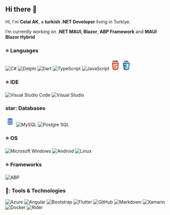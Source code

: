 ## Hi there 👋
Hi, I'm **Celal AK**, a **turkish .NET Developer** living in Turkiye. 

I’m currently working on **.NET MAUI, Blazor**, **ABP Framework** and **MAUI Blazor Hybrid**

### :star: Languages
<p>
<img width="30" height="30" alt="C#" src="https://github.com/get-icon/geticon/blob/master/icons/c-sharp.svg"> 
<img width="30" height="30" alt="Delphi" src="https://github.com/get-icon/geticon/blob/master/icons/delphi.svg"> 
<img width="30" height="30" alt="Dart" src="https://github.com/get-icon/geticon/blob/master/icons/dart.svg"> 
<img width="30" height="30" alt="TypeScript" src="https://github.com/get-icon/geticon/blob/master/icons/typescript-icon.svg">
<img width="30" height="30" alt="JavaScript" src="https://github.com/get-icon/geticon/blob/master/icons/javascript.svg">
<img width="30" height="30" alt="HTML" src="https://raw.githubusercontent.com/github/explore/80688e429a7d4ef2fca1e82350fe8e3517d3494d/topics/html/html.png">
<img width="30" height="30" alt="css" src="https://raw.githubusercontent.com/github/explore/80688e429a7d4ef2fca1e82350fe8e3517d3494d/topics/css/css.png"> 
</p>

### :star: IDE
<p>
<img width="30" height="30" alt="Visual Studio Code" src="https://github.com/get-icon/geticon/blob/master/icons/visual-studio-code.svg">
<img width="30" height="30" alt="Visual Studio" src="https://github.com/get-icon/geticon/blob/master/icons/visual-studio.svg">
</p>

### star: Databases
<p>
<img width="30" height="30" alt="Sql" src="https://raw.githubusercontent.com/github/explore/80688e429a7d4ef2fca1e82350fe8e3517d3494d/topics/sql/sql.png">
<img width="30" height="30" alt="MySQL"src="https://github.com/get-icon/geticon/blob/master/icons/mysql.svg">
<img width="30" height="30" alt="Postgre SQL"src="https://github.com/get-icon/geticon/blob/master/icons/postgresql.svg">
</p>

### :star: OS
<p>
<img width="30" height="30" alt="Microsoft Windows" src="https://github.com/get-icon/geticon/blob/master/icons/microsoft-windows.svg">
<img width="30" height="30" alt="Android"src="https://github.com/get-icon/geticon/blob/master/icons/android-icon.svg">
<img width="30" height="30" alt="Linux"src="https://github.com/get-icon/geticon/blob/master/icons/linux-tux.svg">
</p>

### :star: Frameworks
<p>
<img width="30" height="30" alt="ABP" src="https://avatars.githubusercontent.com/u/42068324?s=200&v=4">
</p>

### 🧰: Tools & Technologies
<p>
<img width="30" height="30" alt="Azure" src="https://github.com/get-icon/geticon/blob/master/icons/azure-icon.svg">
<img width="30" height="30" alt="Angular" src="https://github.com/get-icon/geticon/blob/master/icons/angular-icon.svg">
<img width="30" height="30" alt="Bootstrap" src="https://github.com/get-icon/geticon/blob/master/icons/bootstrap.svg">
<img width="30" height="30" alt="Flutter" src="https://github.com/get-icon/geticon/blob/master/icons/flutter.svg">
<img width="30" height="30" alt="GitHub" src="https://github.com/get-icon/geticon/blob/master/icons/github.svg">
<img width="30" height="30" alt="Markdown" src="https://github.com/get-icon/geticon/blob/master/icons/markdown.svg">
<img width="30" height="30" alt="Xamarin" src="https://github.com/get-icon/geticon/blob/master/icons/xamarin.svg">
<img width="30" height="30" alt="Docker" src="https://github.com/get-icon/geticon/blob/master/icons/docker-icon.svg"> 
<img width="30" height="30" alt="Rider" src="https://resources.jetbrains.com/storage/products/rider/img/meta/rider_logo_300x300.png">
</p>

<!--
**dolunay/dolunay** is a ✨ _special_ ✨ repository because its `README.md` (this file) appears on your GitHub profile.

Here are some ideas to get you started:

- 🔭 I’m currently working on ...
- 🌱 I’m currently learning ...
- 👯 I’m looking to collaborate on ...
- 🤔 I’m looking for help with ...
- 💬 Ask me about ...
- 📫 How to reach me: ...
- 😄 Pronouns: ...
- ⚡ Fun fact: ...

<img width="30" height="30" alt="Git" src="https://raw.githubusercontent.com/github/explore/80688e429a7d4ef2fca1e82350fe8e3517d3494d/topics/git/git.png">
<img width="30" height="30" alt="POEditor" src="https://github.com/get-icon/geticon/blob/master/icons/poeditor.svg">
-->

